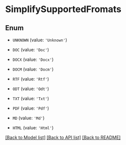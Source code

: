 # SimplifySupportedFromats


## Enum

* `UNKNOWN` (value: `'Unknown'`)

* `DOC` (value: `'Doc'`)

* `DOCX` (value: `'Docx'`)

* `DOCM` (value: `'Docm'`)

* `RTF` (value: `'Rtf'`)

* `ODT` (value: `'Odt'`)

* `TXT` (value: `'Txt'`)

* `PDF` (value: `'Pdf'`)

* `MD` (value: `'Md'`)

* `HTML` (value: `'Html'`)

[[Back to Model list]](../README.md#documentation-for-models) [[Back to API list]](../README.md#documentation-for-api-endpoints) [[Back to README]](../README.md)


